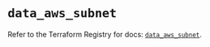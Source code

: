 # `data_aws_subnet`

Refer to the Terraform Registry for docs: [`data_aws_subnet`](https://registry.terraform.io/providers/hashicorp/aws/6.9.0/docs/data-sources/subnet).
